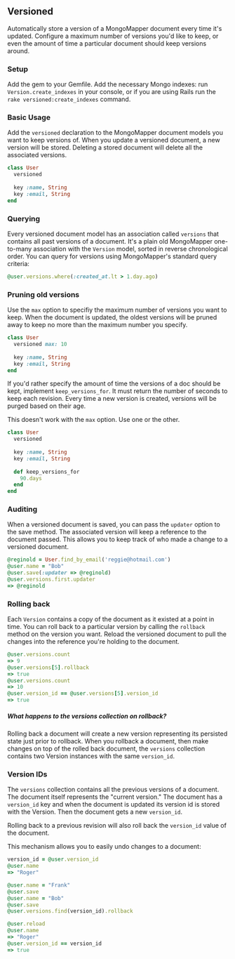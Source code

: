 ## Versioned

Automatically store a version of a MongoMapper document every time it's updated. Configure a maximum number of versions you'd like to keep, or even the amount of time a particular document should keep versions around.

### Setup

Add the gem to your Gemfile. Add the necessary Mongo indexes: run `Version.create_indexes` in your console, or if you are using Rails run the `rake versioned:create_indexes` command.

### Basic Usage

Add the `versioned` declaration to the MongoMapper document models you want to keep versions of. When you update a versioned document, a new version will be stored. Deleting a stored document will delete all the associated versions.

````ruby
class User
  versioned 
  
  key :name, String
  key :email, String
end
````

### Querying

Every versioned document model has an association called `versions` that contains all past versions of a document. It's a plain old MongoMapper one-to-many association with the `Version` model, sorted in reverse chronological order. You can query for versions using MongoMapper's standard query criteria:

````ruby
@user.versions.where(:created_at.lt > 1.day.ago)
````

### Pruning old versions

Use the `max` option to specifiy the maximum number of versions you want to keep. When the document is updated, the oldest versions will be pruned away to keep no more than the maximum number you specify.

````ruby
class User
  versioned max: 10
  
  key :name, String
  key :email, String
end
````

If you'd rather specify the amount of time the versions of a doc should be kept, implement `keep_versions_for`. It must return the number of seconds to keep each revision. Every time a new version is created, versions will be purged based on their age.

This doesn't work with the `max` option.  Use one or the other.

````ruby
class User
  versioned
  
  key :name, String
  key :email, String
  
  def keep_versions_for
    90.days
  end
end
```` 

### Auditing

When a versioned document is saved, you can pass the `updater` option to the save method. The associated version will keep a reference to the document passed. This allows you to keep track of who made a change to a versioned document.

````ruby
@reginold = User.find_by_email('reggie@hotmail.com')
@user.name = "Bob"
@user.save(:updater => @reginold)
@user.versions.first.updater
=> @reginold
````

### Rolling back

Each `Version` contains a copy of the document as it existed at a point in time. You can roll back to a particular version by calling the `rollback` method on the version you want. Reload the versioned document to pull the changes into the reference you're holding to the document.

````ruby
@user.versions.count
=> 9
@user.versions[5].rollback
=> true
@user.versions.count
=> 10
@user.version_id == @user.versions[5].version_id
=> true
````

##### What happens to the versions collection on rollback?

Rolling back a document will create a new version representing its persisted state just prior to rollback. When you rollback a document, then make changes on top of the rolled back document, the `versions` collection contains two Version instances with the same `version_id`.


### Version IDs

The `versions` collection contains all the previous versions of a document. The document itself represents the "current version." The document has a `version_id` key and when the document is updated its version id is stored with the Version. Then the document gets a new `version_id`.

Rolling back to a previous revision will also roll back the `version_id` value of the document.

This mechanism allows you to easily undo changes to a document:

````ruby
version_id = @user.version_id
@user.name 
=> "Roger"

@user.name = "Frank"
@user.save
@user.name = "Bob"
@user.save
@user.versions.find(version_id).rollback

@user.reload
@user.name
=> "Roger"
@user.version_id == version_id
=> true
````
